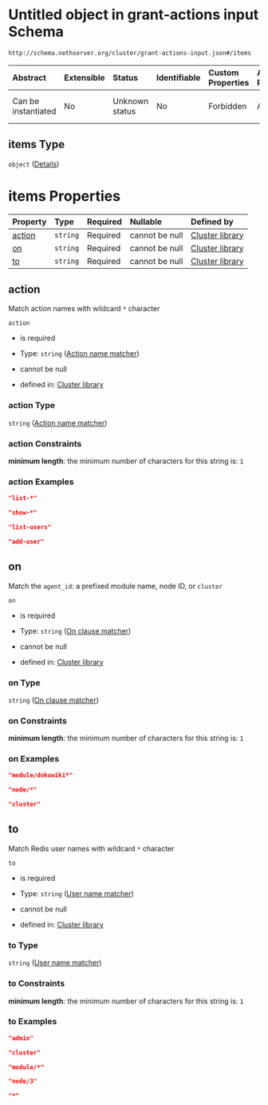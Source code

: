 # Untitled object in grant-actions input Schema

```txt
http://schema.nethserver.org/cluster/grant-actions-input.json#/items
```



| Abstract            | Extensible | Status         | Identifiable | Custom Properties | Additional Properties | Access Restrictions | Defined In                                                                            |
| :------------------ | :--------- | :------------- | :----------- | :---------------- | :-------------------- | :------------------ | :------------------------------------------------------------------------------------ |
| Can be instantiated | No         | Unknown status | No           | Forbidden         | Allowed               | none                | [grant-actions-input.json\*](cluster/grant-actions-input.json "open original schema") |

## items Type

`object` ([Details](cluster-definitions-grant-assertion.md))

# items Properties

| Property          | Type     | Required | Nullable       | Defined by                                                                                                                                                                          |
| :---------------- | :------- | :------- | :------------- | :---------------------------------------------------------------------------------------------------------------------------------------------------------------------------------- |
| [action](#action) | `string` | Required | cannot be null | [Cluster library](cluster-definitions-grant-assertion-properties-action-name-matcher.md "http://schema.nethserver.org/cluster.json#/definitions/grant-assertion/properties/action") |
| [on](#on)         | `string` | Required | cannot be null | [Cluster library](cluster-definitions-grant-assertion-properties-on-clause-matcher.md "http://schema.nethserver.org/cluster.json#/definitions/grant-assertion/properties/on")       |
| [to](#to)         | `string` | Required | cannot be null | [Cluster library](cluster-definitions-grant-assertion-properties-user-name-matcher.md "http://schema.nethserver.org/cluster.json#/definitions/grant-assertion/properties/to")       |

## action

Match action names with wildcard `*` character

`action`

* is required

* Type: `string` ([Action name matcher](cluster-definitions-grant-assertion-properties-action-name-matcher.md))

* cannot be null

* defined in: [Cluster library](cluster-definitions-grant-assertion-properties-action-name-matcher.md "http://schema.nethserver.org/cluster.json#/definitions/grant-assertion/properties/action")

### action Type

`string` ([Action name matcher](cluster-definitions-grant-assertion-properties-action-name-matcher.md))

### action Constraints

**minimum length**: the minimum number of characters for this string is: `1`

### action Examples

```json
"list-*"
```

```json
"show-*"
```

```json
"list-users"
```

```json
"add-user"
```

## on

Match the `agent_id`: a prefixed module name, node ID, or `cluster`

`on`

* is required

* Type: `string` ([On clause matcher](cluster-definitions-grant-assertion-properties-on-clause-matcher.md))

* cannot be null

* defined in: [Cluster library](cluster-definitions-grant-assertion-properties-on-clause-matcher.md "http://schema.nethserver.org/cluster.json#/definitions/grant-assertion/properties/on")

### on Type

`string` ([On clause matcher](cluster-definitions-grant-assertion-properties-on-clause-matcher.md))

### on Constraints

**minimum length**: the minimum number of characters for this string is: `1`

### on Examples

```json
"module/dokuwiki*"
```

```json
"node/*"
```

```json
"cluster"
```

## to

Match Redis user names with wildcard `*` character

`to`

* is required

* Type: `string` ([User name matcher](cluster-definitions-grant-assertion-properties-user-name-matcher.md))

* cannot be null

* defined in: [Cluster library](cluster-definitions-grant-assertion-properties-user-name-matcher.md "http://schema.nethserver.org/cluster.json#/definitions/grant-assertion/properties/to")

### to Type

`string` ([User name matcher](cluster-definitions-grant-assertion-properties-user-name-matcher.md))

### to Constraints

**minimum length**: the minimum number of characters for this string is: `1`

### to Examples

```json
"admin"
```

```json
"cluster"
```

```json
"module/*"
```

```json
"node/3"
```

```json
"*"
```
